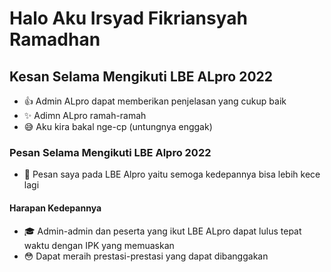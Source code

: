 # Halo Aku Irsyad Fikriansyah Ramadhan

## Kesan Selama Mengikuti LBE ALpro 2022

* 👍 Admin ALpro dapat memberikan penjelasan yang cukup baik
* ✨ Adimn ALpro ramah-ramah
* 😅 Aku kira bakal nge-cp (untungnya enggak)

### Pesan Selama Mengikuti LBE Alpro 2022

* 🙌 Pesan saya pada LBE Alpro yaitu semoga kedepannya bisa lebih kece lagi

#### Harapan Kedepannya

* 🎓 Admin-admin dan peserta yang ikut LBE ALpro dapat lulus tepat waktu dengan IPK yang memuaskan
* 😳 Dapat meraih prestasi-prestasi yang dapat dibanggakan
